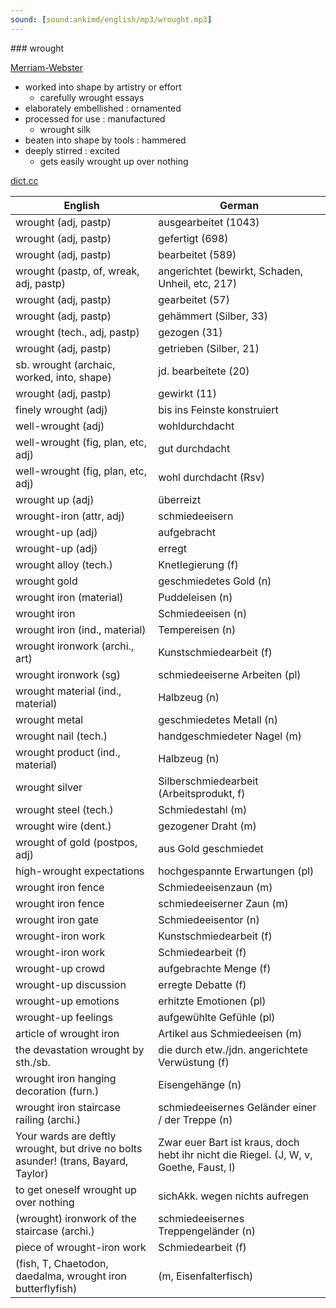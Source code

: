 ```yaml
---
sound: [sound:ankimd/english/mp3/wrought.mp3]
---
```


\### wrought

[Merriam-Webster](https://www.merriam-webster.com/dictionary/wrought)

- worked into shape by artistry or effort
    - carefully wrought essays
- elaborately embellished : ornamented
- processed for use : manufactured
    - wrought silk
- beaten into shape by tools : hammered
- deeply stirred : excited
    - gets easily wrought up over nothing

[dict.cc](https://www.dict.cc/wrought)

| English        | German       |
| -------------- | ------------ |
| wrought (adj, pastp) | ausgearbeitet (1043) |
| wrought (adj, pastp) | gefertigt (698) |
| wrought (adj, pastp) | bearbeitet (589) |
| wrought (pastp, of, wreak, adj, pastp) | angerichtet (bewirkt, Schaden, Unheil, etc, 217) |
| wrought (adj, pastp) | gearbeitet (57) |
| wrought (adj, pastp) | gehämmert (Silber, 33) |
| wrought (tech., adj, pastp) | gezogen (31) |
| wrought (adj, pastp) | getrieben (Silber, 21) |
| sb. wrought (archaic, worked, into, shape) | jd. bearbeitete (20) |
| wrought (adj, pastp) | gewirkt (11) |
| finely wrought (adj) | bis ins Feinste konstruiert |
| well-wrought (adj) | wohldurchdacht |
| well-wrought (fig, plan, etc, adj) | gut durchdacht |
| well-wrought (fig, plan, etc, adj) | wohl durchdacht (Rsv) |
| wrought up (adj) | überreizt |
| wrought-iron (attr, adj) | schmiedeeisern |
| wrought-up (adj) | aufgebracht |
| wrought-up (adj) | erregt |
| wrought alloy (tech.) | Knetlegierung (f) |
| wrought gold | geschmiedetes Gold (n) |
| wrought iron (material) | Puddeleisen (n) |
| wrought iron | Schmiedeeisen (n) |
| wrought iron (ind., material) | Tempereisen (n) |
| wrought ironwork (archi., art) | Kunstschmiedearbeit (f) |
| wrought ironwork (sg) | schmiedeeiserne Arbeiten (pl) |
| wrought material (ind., material) | Halbzeug (n) |
| wrought metal | geschmiedetes Metall (n) |
| wrought nail (tech.) | handgeschmiedeter Nagel (m) |
| wrought product (ind., material) | Halbzeug (n) |
| wrought silver | Silberschmiedearbeit (Arbeitsprodukt, f) |
| wrought steel (tech.) | Schmiedestahl (m) |
| wrought wire (dent.) | gezogener Draht (m) |
| wrought of gold (postpos, adj) | aus Gold geschmiedet |
| high-wrought expectations | hochgespannte Erwartungen (pl) |
| wrought iron fence | Schmiedeeisenzaun (m) |
| wrought iron fence | schmiedeeiserner Zaun (m) |
| wrought iron gate | Schmiedeeisentor (n) |
| wrought-iron work | Kunstschmiedearbeit (f) |
| wrought-iron work | Schmiedearbeit (f) |
| wrought-up crowd | aufgebrachte Menge (f) |
| wrought-up discussion | erregte Debatte (f) |
| wrought-up emotions | erhitzte Emotionen (pl) |
| wrought-up feelings | aufgewühlte Gefühle (pl) |
| article of wrought iron | Artikel aus Schmiedeeisen (m) |
| the devastation wrought by sth./sb. | die durch etw./jdn. angerichtete Verwüstung (f) |
| wrought iron hanging decoration (furn.) | Eisengehänge (n) |
| wrought iron staircase railing (archi.) | schmiedeeisernes Geländer einer / der Treppe (n) |
| Your wards are deftly wrought, but drive no bolts asunder! (trans, Bayard, Taylor) | Zwar euer Bart ist kraus, doch hebt ihr nicht die Riegel. (J, W, v, Goethe, Faust, I) |
| to get oneself wrought up over nothing | sichAkk. wegen nichts aufregen |
| (wrought) ironwork of the staircase (archi.) | schmiedeeisernes Treppengeländer (n) |
| piece of wrought-iron work | Schmiedearbeit (f) |
|  (fish, T, Chaetodon, daedalma, wrought iron butterflyfish) |  (m, Eisenfalterfisch) |
